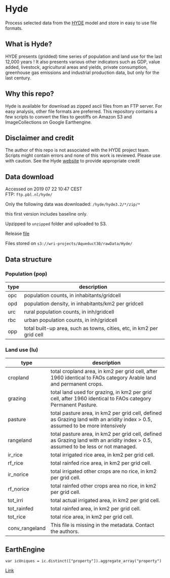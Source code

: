 # Hyde
Process selected data from the [HYDE](https://themasites.pbl.nl/tridion/en/themasites/hyde/) model and store in easy to use file formats.

## What is Hyde?
HYDE presents (gridded) time series of population and land use for the last 12,000 years ! It also presents various other indicators such as GDP, value added, livestock, agricultural areas and yields, private consumption, greenhouse gas emissions and industrial production data, but only for the last century.

## Why this repo?
Hyde is available for download as zipped ascii files from an FTP server. For easy analysis, other file formats are preferred. This repository contains a few scripts to convert the files to geotiffs on Amazon S3 and ImageCollections on Google Earthengine. 


## Disclaimer and credit
The author of this repo is not associated with the HYDE project team. Scripts might contain errors and none of this work is reviewed. Please use with caution. See the Hyde [website](https://themasites.pbl.nl/tridion/en/themasites/hyde/) to provide appropriate credit

## Data download

Accessed on 2019 07 22 10:47 CEST  
FTP: `ftp.pbl.nl/hyde/`

Only the following data was downloaded:
`/hyde/hyde3.2/*/zip/*`

this first version includes baseline only.

Upzipped to `unzipped` folder and uploaded to S3.

Release [file](https://raw.githubusercontent.com/rutgerhofste/hyde/master/readme_release_HYDE3.2.1.txt)

Files stored on `s3://wri-projects/Aqueduct30/rawData/Hyde/`

## Data structure

### Population (pop)

| type     | description                                                                             |
|------------------|--------------------------------------------------------------------------------------|
|opc|population counts, in inhabitants/gridcell |
|opd|population density, in inhabitants/km2 per gridcell |
|urc|rural population counts, in inh/gridcell |
|rbc|urban population counts, in inh/gridcell |
|opp|total built-up area, such as towns, cities, etc, in km2 per grid cell |

###  Land use (lu)
| type     | description                                                                             |
|------------------|--------------------------------------------------------------------------------------|
|cropland|total cropland area, in km2 per grid cell, after 1960 identical to FAOs category Arable land and permanent crops.|
|grazing|total land used for grazing, in km2 per grid cell, after 1960 identical to FAOs category Permanent Pasture.|
|pasture|total pasture area, in km2 per grid cell, defined as Grazing land with an aridity index > 0.5, assumed to be more intensively |managed.|
|rangeland|total pasture area, in km2 per grid cell, defined as Grazing land with an aridity index > 0.5, assumed to be less or not managed.|
|ir_rice|total irrigated rice area, in km2 per grid cell.|
|rf_rice|total rainfed rice area, in km2 per grid cell.|
|ir_norice|total irrigated other crops are no rice, in km2 per grid cell.|
|rf_norice|total rainfed other crops area no rice, in km2 per grid cell.|
|tot_irri|total actual irrigated area, in km2 per grid cell.|
|tot_rainfed|total rainfed area, in km2 per grid cell.|
|tot_rice|total rice area, in km2 per grid cell.|
|conv_rangeland|This file is missing in the metadata. Contact the authors.|


## EarthEngine


`var icUniques = ic.distinct(["property"]).aggregate_array("property")`

[Link](https://code.earthengine.google.com/03ff794c8950da533c2e81d0988d0842)




